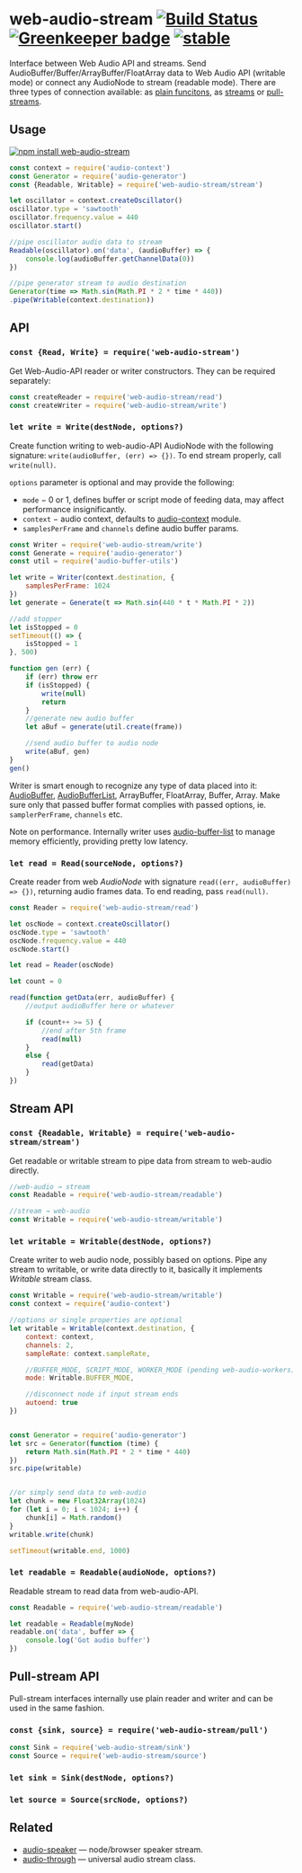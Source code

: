# web-audio-stream [![Build Status](https://travis-ci.org/audiojs/web-audio-stream.svg?branch=master)](https://travis-ci.org/audiojs/web-audio-stream) [![Greenkeeper badge](https://badges.greenkeeper.io/audiojs/web-audio-stream.svg)](https://greenkeeper.io/) [![stable](https://img.shields.io/badge/stability-unstable-orange.svg)](http://github.com/badges/stability-badges)

Interface between Web Audio API and streams. Send AudioBuffer/Buffer/ArrayBuffer/FloatArray data to Web Audio API (writable mode) or connect any AudioNode to stream (readable mode). There are three types of connection available: as [plain funcitons](#API), as [streams](#Stream) or [pull-streams](#pull).

## Usage

[![npm install web-audio-stream](https://nodei.co/npm/web-audio-stream.png?mini=true)](https://npmjs.org/package/web-audio-stream/)

```js
const context = require('audio-context')
const Generator = require('audio-generator')
const {Readable, Writable} = require('web-audio-stream/stream')

let oscillator = context.createOscillator()
oscillator.type = 'sawtooth'
oscillator.frequency.value = 440
oscillator.start()

//pipe oscillator audio data to stream
Readable(oscillator).on('data', (audioBuffer) => {
	console.log(audioBuffer.getChannelData(0))
})

//pipe generator stream to audio destination
Generator(time => Math.sin(Math.PI * 2 * time * 440))
.pipe(Writable(context.destination))
```

## API

### `const {Read, Write} = require('web-audio-stream')`

Get Web-Audio-API reader or writer constructors. They can be required separately:

```js
const createReader = require('web-audio-stream/read')
const createWriter = require('web-audio-stream/write')
```

### `let write = Write(destNode, options?)`

Create function writing to web-audio-API AudioNode with the following signature: `write(audioBuffer, (err) => {})`. To end stream properly, call `write(null)`.

`options` parameter is optional and may provide the following:

* `mode` − 0 or 1, defines buffer or script mode of feeding data, may affect performance insignificantly.
* `context` − audio context, defaults to [audio-context](https://npmjs.org/package/audio-context) module.
* `samplesPerFrame` and `channels` define audio buffer params.

```js
const Writer = require('web-audio-stream/write')
const Generate = require('audio-generator')
const util = require('audio-buffer-utils')

let write = Writer(context.destination, {
	samplesPerFrame: 1024
})
let generate = Generate(t => Math.sin(440 * t * Math.PI * 2))

//add stopper
let isStopped = 0
setTimeout(() => {
	isStopped = 1
}, 500)

function gen (err) {
	if (err) throw err
	if (isStopped) {
		write(null)
		return
	}
	//generate new audio buffer
	let aBuf = generate(util.create(frame))

	//send audio buffer to audio node
	write(aBuf, gen)
}
gen()
```

Writer is smart enough to recognize any type of data placed into it: [AudioBuffer](https://github.com/audiojs/audio-buffer), [AudioBufferList](https://github.com/audiojs/audio-buffer-list), ArrayBuffer, FloatArray, Buffer, Array. Make sure only that passed buffer format complies with passed options, ie. `samplerPerFrame`, `channels` etc.

Note on performance. Internally writer uses [audio-buffer-list](https://github.com/audiojs/audio-buffer-list) to manage memory efficiently, providing pretty low latency.

### `let read = Read(sourceNode, options?)`

Create reader from web _AudioNode_ with signature `read((err, audioBuffer) => {})`, returning audio frames data. To end reading, pass `read(null)`.

```js
const Reader = require('web-audio-stream/read')

let oscNode = context.createOscillator()
oscNode.type = 'sawtooth'
oscNode.frequency.value = 440
oscNode.start()

let read = Reader(oscNode)

let count = 0

read(function getData(err, audioBuffer) {
	//output audioBuffer here or whatever

	if (count++ >= 5) {
		//end after 5th frame
		read(null)
	}
	else {
		read(getData)
	}
})
```

## Stream API

### `const {Readable, Writable} = require('web-audio-stream/stream')`

Get readable or writable stream to pipe data from stream to web-audio directly.

```js
//web-audio → stream
const Readable = require('web-audio-stream/readable')

//stream → web-audio
const Writable = require('web-audio-stream/writable')
```

### `let writable = Writable(destNode, options?)`

Create writer to web audio node, possibly based on options. Pipe any stream to writable, or write data directly to it, basically it implements _Writable_ stream class.

```js
const Writable = require('web-audio-stream/writable')
const context = require('audio-context')

//options or single properties are optional
let writable = Writable(context.destination, {
	context: context,
	channels: 2,
	sampleRate: context.sampleRate,

	//BUFFER_MODE, SCRIPT_MODE, WORKER_MODE (pending web-audio-workers)
	mode: Writable.BUFFER_MODE,

	//disconnect node if input stream ends
	autoend: true
})


const Generator = require('audio-generator')
let src = Generator(function (time) {
	return Math.sin(Math.PI * 2 * time * 440)
})
src.pipe(writable)


//or simply send data to web-audio
let chunk = new Float32Array(1024)
for (let i = 0; i < 1024; i++) {
	chunk[i] = Math.random()
}
writable.write(chunk)

setTimeout(writable.end, 1000)
```

### `let readable = Readable(audioNode, options?)`

Readable stream to read data from web-audio-API.

```js
const Readable = require('web-audio-stream/readable')

let readable = Readable(myNode)
readable.on('data', buffer => {
	console.log('Got audio buffer')
})
```

## Pull-stream API

Pull-stream interfaces internally use plain reader and writer and can be used in the same fashion.

### `const {sink, source} = require('web-audio-stream/pull')`

```js
const Sink = require('web-audio-stream/sink')
const Source = require('web-audio-stream/source')
```

### `let sink = Sink(destNode, options?)`
### `let source = Source(srcNode, options?)`


## Related

* [audio-speaker](https://github.com/audiojs/audio-speaker) — node/browser speaker stream.
* [audio-through](https://github.com/audiojs/audio-through) — universal audio stream class.
